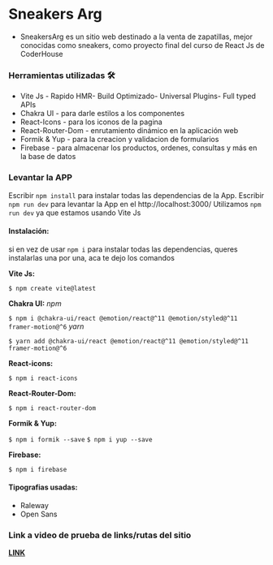 # Sneakers Arg

- SneakersArg es un sitio web destinado a la venta de zapatillas, mejor conocidas como sneakers, como proyecto final del curso de React Js de CoderHouse

### Herramientas utilizadas 🛠
- Vite Js - Rapido HMR- Build Optimizado- Universal Plugins- Full typed APIs
- Chakra UI - para darle estilos a los componentes 
- React-Icons - para los iconos de la pagina
- React-Router-Dom - enrutamiento dinámico en la aplicación web
- Formik & Yup - para la creacion y validacion de formularios
- Firebase - para almacenar los productos, ordenes, consultas y más en la base de datos

### Levantar la APP
Escribir `npm install` para instalar todas las dependencias de la App.
Escribir `npm run dev` para levantar la App en el http://localhost:3000/
Utilizamos `npm run dev` ya que estamos usando Vite Js

#### Instalación:
si en vez de usar `npm i` para instalar todas las dependencias, queres instalarlas una por una, aca te dejo los comandos

**Vite Js:**

`$ npm create vite@latest `

**Chakra UI:**
*npm*

`$ npm i @chakra-ui/react @emotion/react@^11 @emotion/styled@^11 framer-motion@^6`
*yarn*

`$ yarn add @chakra-ui/react @emotion/react@^11 @emotion/styled@^11 framer-motion@^6`

**React-icons:**

`$ npm i react-icons`

**React-Router-Dom:**

`$ npm i react-router-dom`

**Formik & Yup:**

`$ npm i formik --save`
`$ npm i yup --save`

**Firebase:**

`$ npm i firebase`

#### Tipografias usadas:
- Raleway
- Open Sans

### Link a video de prueba de links/rutas del sitio
**[LINK](https://www.loom.com/share/e76b6bfab1374bcc8435aacea1916335)**


